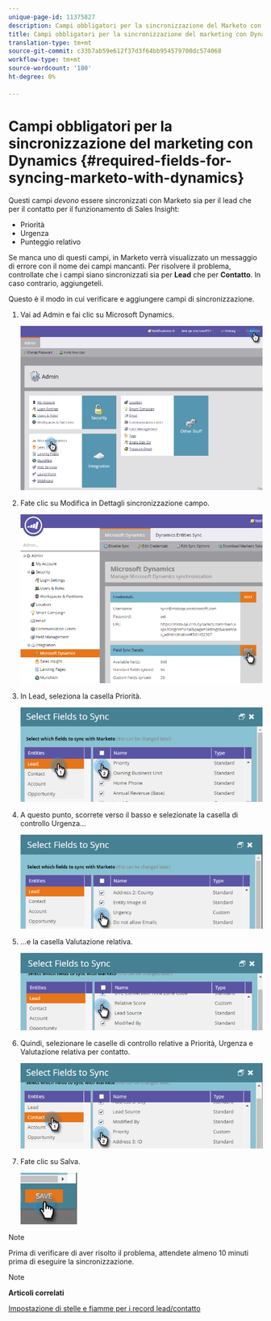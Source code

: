```yaml
---
unique-page-id: 11375827
description: Campi obbligatori per la sincronizzazione del Marketo con Dynamics - Marketo Docs - Documentazione prodotto
title: Campi obbligatori per la sincronizzazione del marketing con Dynamics
translation-type: tm+mt
source-git-commit: c33b7ab59e612f37d3f64bb954579700dc574068
workflow-type: tm+mt
source-wordcount: '180'
ht-degree: 0%

---
```



# Campi obbligatori per la sincronizzazione del marketing con Dynamics {#required-fields-for-syncing-marketo-with-dynamics}

Questi campi *devono* essere sincronizzati con Marketo sia per il lead che per il contatto per il funzionamento di Sales Insight:

* Priorità
* Urgenza
* Punteggio relativo

Se manca uno di questi campi, in Marketo verrà visualizzato un messaggio di errore con il nome dei campi mancanti. Per risolvere il problema, controllate che i campi siano sincronizzati sia per **Lead** che per **Contatto**. In caso contrario, aggiungeteli.

Questo è il modo in cui verificare e aggiungere campi di sincronizzazione.

1. Vai ad Admin e fai clic su Microsoft Dynamics.

   ![](assets/image2015-10-9-9-3a50-3a9.png)

1. Fate clic su Modifica in Dettagli sincronizzazione campo.

   ![](assets/image2015-10-9-9-3a52-3a23.png)

1. In Lead, seleziona la casella Priorità.

   ![](assets/image2016-6-8-13-3a33-3a50.png)

1. A questo punto, scorrete verso il basso e selezionate la casella di controllo Urgenza...

   ![](assets/image2016-6-8-13-3a35-3a22.png)

1. ...e la casella Valutazione relativa.

   ![](assets/image2016-6-8-13-3a36-3a1.png)

1. Quindi, selezionare le caselle di controllo relative a Priorità, Urgenza e Valutazione relativa per contatto.

   ![](assets/image2016-6-8-13-3a36-3a36.png)

1. Fate clic su Salva.

   ![](assets/image2016-6-8-13-3a41-3a27.png)

>[!NOTE]
>
>Prima di verificare di aver risolto il problema, attendete almeno 10 minuti prima di eseguire la sincronizzazione.

>[!NOTE]
>
>**Articoli correlati**
>
>[Impostazione di stelle e fiamme per i record lead/contatto](http://docs.marketo.com/x/BICMAg)

